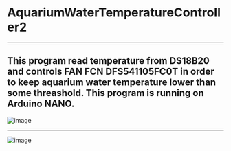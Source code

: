 # AquariumWaterTemperatureController2
---
This program read temperature from DS18B20 and controls FAN FCN DFS541105FC0T
in order to keep aquarium water temperature lower than some threashold.
This program is running on Arduino NANO.
---
![image](https://github.com/alc30601/AquariumWaterTemperatureController2/assets/20622625/6f77f896-49f2-49ef-8766-8ebb15886d7e)

---
![image](https://github.com/alc30601/AquariumWaterTemperatureController2/assets/20622625/76331dab-602a-43c9-b20f-544f1840ea23)
